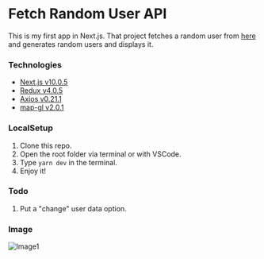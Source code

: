 # Fetch Random User API

This is my first app in Next.js. That project fetches a random user from [here](https://randomuser.me/api) and generates random users and displays it.

### Technologies
- [Next.js v10.0.5](https://github.com/vercel/next.js)
- [Redux v4.0.5](https://github.com/reduxjs/redux)
- [Axios v0.21.1](https://github.com/axios/axios)
- [map-gl v2.0.1](https://www.npmjs.com/package/mapbox-gl)

### LocalSetup
1. Clone this repo.
2. Open the root folder via terminal or with VSCode.
3. Type ```yarn dev``` in the terminal.
4. Enjoy it!

### Todo
1. Put a "change" user data option.


### Image
![Image1](https://i.imgur.com/UHfrl4c.png)
